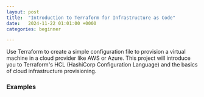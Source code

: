 ```yaml
---
layout: post
title:  "Introduction to Terraform for Infrastructure as Code"
date:   2024-11-22 01:01:00 +0000
categories: beginner

---
```


Use Terraform to create a simple configuration file to provision a virtual machine in a cloud provider like AWS or Azure. This project will introduce you to Terraform's HCL (HashiCorp Configuration Language) and the basics of cloud infrastructure provisioning.



### Examples
